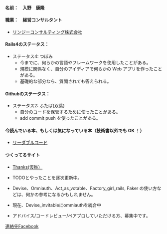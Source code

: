 #### 名前：　入野　康隆

#### 職業：　経営コンサルタント
* [リンジーコンサルティング株式会社](http://www.linzylinzy.com/ "Irino's Website")


#### Rails4のステータス：

* ステータス4: つぼみ　
    * 今までに、何らかの言語やフレームワークを使用したことがある。
    * 規模に関係なく、自分のアイディアで何らかの Web アプリを作ったことがある。
    * 基礎的な部分なら、質問されても答えられる。

#### Githubのステータス：

* ステータス2: ふたば(双葉)
    * 自分のコードを保管するために使ったことがある。
    * add commit push を使ったことがある。


#### 今読んでいる本、もしくは気になっている本（技術書以外でも OK ！）

* [リーダブルコード](http://www.oreilly.co.jp/books/9784873115658/ "OREILLY's Website")


#### つくってるサイト
* [Thanks(仮称）](https://docs.google.com/document/d/15dRps6ALMVPEOmr9gxLqmxkY4pW2S__f8AuJBypdtXA/edit "Irino's Website")

* TODOとやったことを逐次更新中。

* Devise、Omniauth、Act_as_votable、Factory_girl_rails, Faker の使い方などは、何かの参考になるかもしれません。

* 現在、Devise_invitableにommiauthを統合中

* アドバイス/コードレビュー/ペアプロしていただける方、募集中です。

 [連絡先Facebook](https://www.facebook.com/irinoyasu "Irino's Facebook")